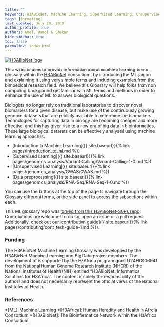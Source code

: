```yaml
---
title: ""
keywords: H3ABioNet, Machine Learning, Supervised Learning, Unsupervised Learning, Classification, Regression, Clustering, Dimensionality Reduction
tags: [formating]
last_updated: July 29, 2019
author_profile: true
authors: Amel, Anmol & Shakun
hide_sidebar: true
toc: false
permalink: index.html
---
```


[![H3ABioNet logo](assets/images/LOGO-HEADER.jpg "H3ABioNet logo")](https://h3abionet.org)

This website aims to provide information about machine learning terms glossary within the [H3ABioNet](https://h3abionet.org/) consortium, by introducing the ML jargon and explaining it using very simple terms and including examples from the bimoedical research field. We believe this Glossary will help folks from non computing background get familiar with ML terms and methods in order to enhance the use of ML to answer biological questions.

Biologists no longer rely on traditional laboratories to discover novel biomarkers for a given disease, but make use of the continuously growing genomic datasets that are publicly available to determine the biomarkers. Technologies for capturing data in biology are becoming cheaper and more effective, and this has given rise to a new era of big data in bioinformatics. These large biological datasets can be effectively analysed using machine learning aproaches.

<style>

.node circle {
  fill: #fff;
  stroke: steelblue;
  stroke-width: 3px;
}

.node text {
  font: 12px sans-serif;
}

.link {
  fill: none;
  stroke: #ccc;
  stroke-width: 2px;
}

</style>

<div id="graph"></div>

<!-- load the d3.js library -->	
<script src="https://d3js.org/d3.v4.min.js"></script>
<script>

var treeData =
  {
    "name": "machine learning",
    "children": [
      { 
        "name": "<a href="https://h3abionet.github.io/H3ABioNet-ML-glossary/Variant-Calling-1-0.html">Supervised Learning</a>",
        "children": [
          { "name": "Classification" },
          { "name": "Regression" }
        ]
      },
      { 
        "name": "<a href="https://h3abionet.github.io/H3ABioNet-ML-glossary/GWAS.html">Unsupervised Learning</a>",
        "children": [
          { "name": "Clustering" },
          { "name": "Dimensionality Reduction" }
        ]
      }
    ]
  };

// Set the dimensions and margins of the diagram
var margin = {top: 20, right: 20, bottom: 100, left: 190},
    width = 1160 - margin.left - margin.right,
    height = 600 - margin.top - margin.bottom;

// append the svg object to the body of the page
// appends a 'group' element to 'svg'
// moves the 'group' element to the top left margin
var svg = d3.select("#graph").append("svg")
    .attr("width", width + margin.left + margin.right)
    .attr("height", height + margin.top + margin.bottom)
  .append("g")
    .attr("transform", "translate("
          + margin.left + "," + margin.top + ")");
 
var i = 0,
    duration = 750,
    root;

// declares a tree layout and assigns the size
var treemap = d3.tree().size([height, width]);

// Assigns parent, children, height, depth
root = d3.hierarchy(treeData, function(d) { return d.children; });
root.x0 = height / 2;
root.y0 = 0;

// Collapse after the second level
root.children.forEach(collapse);

update(root);

// Collapse the node and all it's children
function collapse(d) {
  if(d.children) {
    d._children = d.children
    d._children.forEach(collapse)
    d.children = null
  }
}

function update(source) {

  // Assigns the x and y position for the nodes
  var treeData = treemap(root);

  // Compute the new tree layout.
  var nodes = treeData.descendants(),
      links = treeData.descendants().slice(1);

  // Normalize for fixed-depth.
  nodes.forEach(function(d){ d.y = d.depth * 180});

  // ****************** Nodes section ***************************

  // Update the nodes...
  var node = svg.selectAll('g.node')
      .data(nodes, function(d) {return d.id || (d.id = ++i); });

  // Enter any new modes at the parent's previous position.
  var nodeEnter = node.enter().append('g')
      .attr('class', 'node')
      .attr("transform", function(d) {
        return "translate(" + source.y0 + "," + source.x0 + ")";
    })
    .on('click', click);

  // Add Circle for the nodes
  nodeEnter.append('circle')
      .attr('class', 'node')
      .attr('r', 1e-6)
      .style("fill", function(d) {
          return d._children ? "lightsteelblue" : "#fff";
      });

  // Add labels for the nodes
  nodeEnter.append('text')
      .attr("dy", ".35em")
      .attr("x", function(d) {
          return d.children || d._children ? -13 : 13;
      })
      .attr("text-anchor", function(d) {
          return d.children || d._children ? "end" : "start";
      })
      .text(function(d) { return d.data.name; });

  // UPDATE
  var nodeUpdate = nodeEnter.merge(node);

  // Transition to the proper position for the node
  nodeUpdate.transition()
    .duration(duration)
    .attr("transform", function(d) { 
        return "translate(" + d.y + "," + d.x + ")";
     });

  // Update the node attributes and style
  nodeUpdate.select('circle.node')
    .attr('r', 10)
    .style("fill", function(d) {
        return d._children ? "lightsteelblue" : "#fff";
    })
    .attr('cursor', 'pointer');


  // Remove any exiting nodes
  var nodeExit = node.exit().transition()
      .duration(duration)
      .attr("transform", function(d) {
          return "translate(" + source.y + "," + source.x + ")";
      })
      .remove();

  // On exit reduce the node circles size to 0
  nodeExit.select('circle')
    .attr('r', 1e-6);

  // On exit reduce the opacity of text labels
  nodeExit.select('text')
    .style('fill-opacity', 1e-6);

  // ****************** links section ***************************

  // Update the links...
  var link = svg.selectAll('path.link')
      .data(links, function(d) { return d.id; });

  // Enter any new links at the parent's previous position.
  var linkEnter = link.enter().insert('path', "g")
      .attr("class", "link")
      .attr('d', function(d){
        var o = {x: source.x0, y: source.y0}
        return diagonal(o, o)
      });

  // UPDATE
  var linkUpdate = linkEnter.merge(link);

  // Transition back to the parent element position
  linkUpdate.transition()
      .duration(duration)
      .attr('d', function(d){ return diagonal(d, d.parent) });

  // Remove any exiting links
  var linkExit = link.exit().transition()
      .duration(duration)
      .attr('d', function(d) {
        var o = {x: source.x, y: source.y}
        return diagonal(o, o)
      })
      .remove();

  // Store the old positions for transition.
  nodes.forEach(function(d){
    d.x0 = d.x;
    d.y0 = d.y;
  });

  // Creates a curved (diagonal) path from parent to the child nodes
  function diagonal(s, d) {

    path = `M ${s.y} ${s.x}
            C ${(s.y + d.y) / 2} ${s.x},
              ${(s.y + d.y) / 2} ${d.x},
              ${d.y} ${d.x}`

    return path
  }

  // Toggle children on click.
  function click(d) {
    if (d.children) {
        d._children = d.children;
        d.children = null;
      } else {
        d.children = d._children;
        d._children = null;
      }
    update(d);
  }
}

</script>


* [Introduction to Machine Learning]({{ site.baseurl}}{% link pages/introduction_to_ml.md %})
* [Supervised Learning]({{ site.baseurl}}{% link pages/genomics_analysis/Variant-Calling/Variant-Calling-1-0.md %})
* [Unsupervised Learning]({{ site.baseurl}}{% link pages/genomics_analysis/GWAS/GWAS.md %})
* [Data preprocessing]({{ site.baseurl}}{% link pages/genomics_analysis/RNA-Seq/RNA-Seq-1-0.md %})




You can use the buttons at the top of the page to navigate through the Glossary different terms, or the side panel to access the subsections within each.

This ML glossary repo was [forked from this H3ABioNet-SOPs repo](https://github.com/h3abionet/H3ABionet-SOPs). Contributions are welcome! To do so, open an issue or a pull request. Additionally, check out our [contribution guide]({{ site.baseurl}}{% link pages/contributing/cont_tech-guide-1.md %}).


### Funding
The H3ABioNet Machine Learning Glossary was developped by the H3ABioNet Machine Learning and Big Data project members. The development of  is supported by the H3Africa program grant U24HG006941 from the National Human Genome Research Institute (NHGRI) of the National Institutes of Health (NIH) entitled “H3ABioNet: Informatics Solutions for H3Africa”. The content is solely the responsibility of the authors and does not necessarily represent the official views of the National Institutes of Health.

### References


[//]: <> (These are common abbreviations in the page.)
*[ML]: Machine Learning
*[H3Africa]: Human Heredity and Health in Afrcia Consortium
*[H3ABioNet]: The Bioinformatics Network within the H3Africa Consortium
